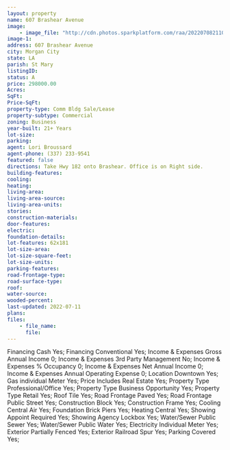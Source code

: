 ```yaml
---
layout: property
name: 607 Brashear Avenue
image:
    - image_file: "http://cdn.photos.sparkplatform.com/raa/20220708211020206241000000.jpg"
image-1:
address: 607 Brashear Avenue
city: Morgan City
state: LA
parish: St Mary
listingID: 
status: A
price: 298000.00
Acres: 
SqFt: 
Price-SqFt: 
property-type: Comm Bldg Sale/Lease
property-subtype: Commercial
zoning: Business
year-built: 21+ Years
lot-size: 
parking: 
agent: Lori Broussard
agent-phone: (337) 233-9541
featured: false
directions: Take Hwy 182 onto Brashear. Office is on Right side.
building-features: 
cooling: 
heating: 
living-area: 
living-area-source: 
living-area-units: 
stories: 
construction-materials: 
door-features: 
electric: 
foundation-details: 
lot-features: 62x181
lot-size-area: 
lot-size-square-feet: 
lot-size-units: 
parking-features: 
road-frontage-type: 
road-surface-type: 
roof: 
water-source: 
wooded-percent: 
last-updated: 2022-07-11
plans: 
files:
    - file_name:
      file:
---
```

Financing	Cash	Yes;
Financing	Conventional	Yes;
Income & Expenses	Gross Annual Income	0;
Income & Expenses	3rd Party Management	No;
Income & Expenses	% Occupancy	0;
Income & Expenses	Net Annual Income	0;
Income & Expenses	Annual Operating Expense	0;
Location	Downtown	Yes;
Gas	individual Meter	Yes;
Price Includes	Real Estate	Yes;
Property Type	Professional/Office	Yes;
Property Type	Business Opportunity	Yes;
Property Type	Retail	Yes;
Roof	Tile	Yes;
Road Frontage	Paved	Yes;
Road Frontage	Public Street	Yes;
Construction	Block	Yes;
Construction	Frame	Yes;
Cooling	Central Air	Yes;
Foundation	Brick Piers	Yes;
Heating	Central	Yes;
Showing	Appoint Required	Yes;
Showing	Agency Lockbox	Yes;
Water/Sewer	Public Sewer	Yes;
Water/Sewer	Public Water	Yes;
Electricity	Individual Meter	Yes;
Exterior	Partially Fenced	Yes;
Exterior	Railroad Spur	Yes;
Parking	Covered	Yes;


